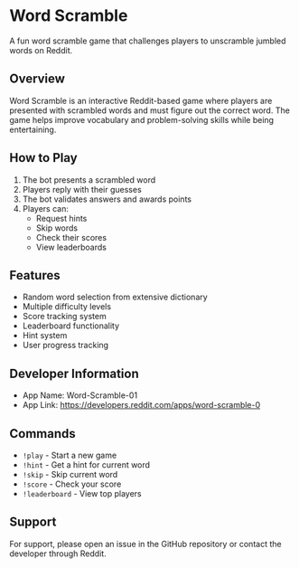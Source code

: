 # Word Scramble 

A fun word scramble game that challenges players to unscramble jumbled words on Reddit.

## Overview
Word Scramble is an interactive Reddit-based game where players are presented with scrambled words and must figure out the correct word. The game helps improve vocabulary and problem-solving skills while being entertaining.

## How to Play
1. The bot presents a scrambled word
2. Players reply with their guesses
3. The bot validates answers and awards points
4. Players can:
   - Request hints
   - Skip words
   - Check their scores
   - View leaderboards

## Features
- Random word selection from extensive dictionary
- Multiple difficulty levels
- Score tracking system
- Leaderboard functionality
- Hint system
- User progress tracking


## Developer Information
- App Name: Word-Scramble-01
- App Link: https://developers.reddit.com/apps/word-scramble-0

## Commands
- `!play` - Start a new game
- `!hint` - Get a hint for current word
- `!skip` - Skip current word
- `!score` - Check your score
- `!leaderboard` - View top players

## Support
For support, please open an issue in the GitHub repository or contact the developer through Reddit. 
